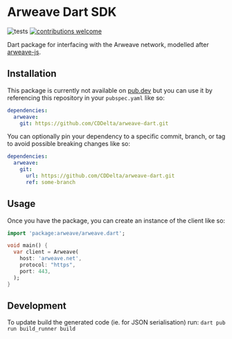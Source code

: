 # Arweave Dart SDK

![tests](https://github.com/CDDelta/arweave-dart/workflows/test/badge.svg)
[![contributions welcome](https://img.shields.io/badge/contributions-welcome-brightgreen.svg?style=flat)](https://github.com/CDDelta/arweave-dart/issues)

Dart package for interfacing with the Arweave network, modelled after [arweave-js](https://github.com/ArweaveTeam/arweave-js).

## Installation

This package is currently not available on [pub.dev](https://pub.dev) but you can use it by referencing this repository in your `pubspec.yaml` like so:

```yaml
dependencies:
  arweave:
    git: https://github.com/CDDelta/arweave-dart.git
```

You can optionally pin your dependency to a specific commit, branch, or tag to avoid possible breaking changes like so:

```yaml
dependencies:
  arweave:
    git:
      url: https://github.com/CDDelta/arweave-dart.git
      ref: some-branch
```

## Usage

Once you have the package, you can create an instance of the client like so:

```dart
import 'package:arweave/arweave.dart';

void main() {
  var client = Arweave(
    host: 'arweave.net',
    protocol: "https",
    port: 443,
  );
}
```

## Development

To update build the generated code (ie. for JSON serialisation) run:
`dart pub run build_runner build`
